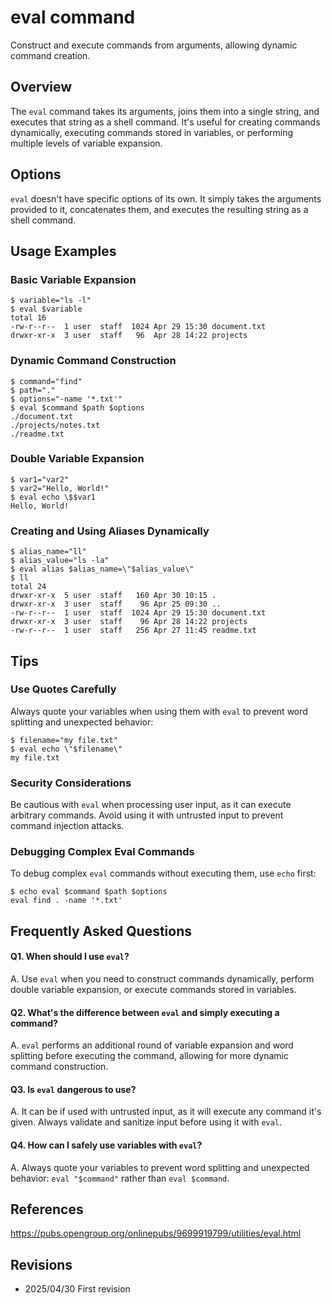 # eval command

Construct and execute commands from arguments, allowing dynamic command creation.

## Overview

The `eval` command takes its arguments, joins them into a single string, and executes that string as a shell command. It's useful for creating commands dynamically, executing commands stored in variables, or performing multiple levels of variable expansion.

## Options

`eval` doesn't have specific options of its own. It simply takes the arguments provided to it, concatenates them, and executes the resulting string as a shell command.

## Usage Examples

### Basic Variable Expansion

```console
$ variable="ls -l"
$ eval $variable
total 16
-rw-r--r--  1 user  staff  1024 Apr 29 15:30 document.txt
drwxr-xr-x  3 user  staff   96  Apr 28 14:22 projects
```

### Dynamic Command Construction

```console
$ command="find"
$ path="."
$ options="-name '*.txt'"
$ eval $command $path $options
./document.txt
./projects/notes.txt
./readme.txt
```

### Double Variable Expansion

```console
$ var1="var2"
$ var2="Hello, World!"
$ eval echo \$$var1
Hello, World!
```

### Creating and Using Aliases Dynamically

```console
$ alias_name="ll"
$ alias_value="ls -la"
$ eval alias $alias_name=\"$alias_value\"
$ ll
total 24
drwxr-xr-x  5 user  staff   160 Apr 30 10:15 .
drwxr-xr-x  3 user  staff    96 Apr 25 09:30 ..
-rw-r--r--  1 user  staff  1024 Apr 29 15:30 document.txt
drwxr-xr-x  3 user  staff    96 Apr 28 14:22 projects
-rw-r--r--  1 user  staff   256 Apr 27 11:45 readme.txt
```

## Tips

### Use Quotes Carefully

Always quote your variables when using them with `eval` to prevent word splitting and unexpected behavior:

```console
$ filename="my file.txt"
$ eval echo \"$filename\"
my file.txt
```

### Security Considerations

Be cautious with `eval` when processing user input, as it can execute arbitrary commands. Avoid using it with untrusted input to prevent command injection attacks.

### Debugging Complex Eval Commands

To debug complex `eval` commands without executing them, use `echo` first:

```console
$ echo eval $command $path $options
eval find . -name '*.txt'
```

## Frequently Asked Questions

#### Q1. When should I use `eval`?
A. Use `eval` when you need to construct commands dynamically, perform double variable expansion, or execute commands stored in variables.

#### Q2. What's the difference between `eval` and simply executing a command?
A. `eval` performs an additional round of variable expansion and word splitting before executing the command, allowing for more dynamic command construction.

#### Q3. Is `eval` dangerous to use?
A. It can be if used with untrusted input, as it will execute any command it's given. Always validate and sanitize input before using it with `eval`.

#### Q4. How can I safely use variables with `eval`?
A. Always quote your variables to prevent word splitting and unexpected behavior: `eval "$command"` rather than `eval $command`.

## References

https://pubs.opengroup.org/onlinepubs/9699919799/utilities/eval.html

## Revisions

- 2025/04/30 First revision